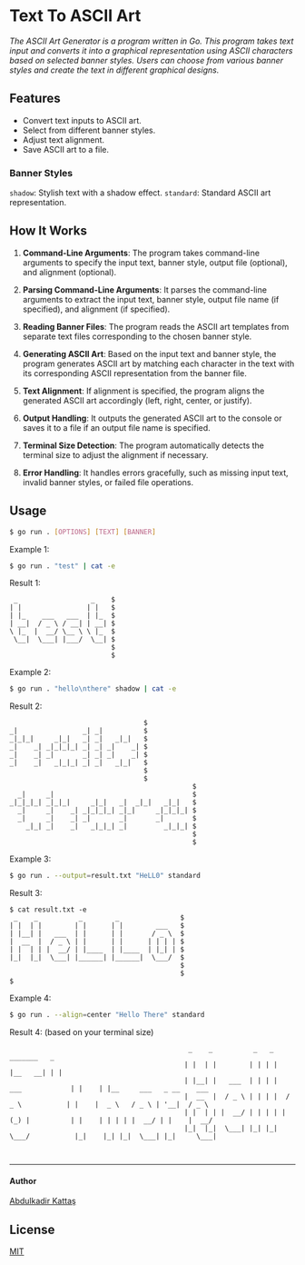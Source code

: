 # Text To ASCII Art

*The ASCII Art Generator is a program written in Go. This program takes text input and converts it into a graphical representation using ASCII characters based on selected banner styles. Users can choose from various banner styles and create the text in different graphical designs.*

## Features  
- Convert text inputs to ASCII art. 
-  Select from different banner styles. 
-  Adjust text alignment. 
-  Save ASCII art to a file.

### Banner Styles
`shadow`: Stylish text with a shadow effect. 
`standard`: Standard ASCII art representation.

## How It Works
1.  **Command-Line Arguments**: The program takes command-line arguments to specify the input text, banner style, output file (optional), and alignment (optional).
    
2.  **Parsing Command-Line Arguments**: It parses the command-line arguments to extract the input text, banner style, output file name (if specified), and alignment (if specified).
    
3.  **Reading Banner Files**: The program reads the ASCII art templates from separate text files corresponding to the chosen banner style.
    
4.  **Generating ASCII Art**: Based on the input text and banner style, the program generates ASCII art by matching each character in the text with its corresponding ASCII representation from the banner file.
    
5.  **Text Alignment**: If alignment is specified, the program aligns the generated ASCII art accordingly (left, right, center, or justify).
    
6.  **Output Handling**: It outputs the generated ASCII art to the console or saves it to a file if an output file name is specified.
    
7.  **Terminal Size Detection**: The program automatically detects the terminal size to adjust the alignment if necessary.
    
8.  **Error Handling**: It handles errors gracefully, such as missing input text, invalid banner styles, or failed file operations.

## Usage
```bash
$ go run . [OPTIONS] [TEXT] [BANNER]
```
Example 1:
```bash
$ go run . "test" | cat -e
```
Result 1:
```
 _                  _    $
| |                | |   $
| |_    ___   ___  | |_  $
| __|  / _ \ / __| | __| $
\ |_  |  __/ \__ \ \ |_  $
 \__|  \___| |___/  \__| $
                         $
                         $
```
Example 2:
```bash
$ go run . "hello\nthere" shadow | cat -e
```
Result 2:
```
                                 $
_|                _| _|          $
_|_|_|     _|_|   _| _|   _|_|   $
_|    _| _|_|_|_| _| _| _|    _| $
_|    _| _|       _| _| _|    _| $
_|    _|   _|_|_| _| _|   _|_|   $
                                 $
                                 $
                                             $
  _|     _|                                  $
_|_|_|_| _|_|_|     _|_|   _|  _|_|   _|_|   $
  _|     _|    _| _|_|_|_| _|_|     _|_|_|_| $
  _|     _|    _| _|       _|       _|       $
    _|_| _|    _|   _|_|_| _|         _|_|_| $
                                             $
                                             $
```
Example 3:
```bash
$ go run . --output=result.txt "HeLL0" standard
```
Result 3:
```
$ cat result.txt -e
 _    _          _        _               $
| |  | |        | |      | |        ___   $
| |__| |   ___  | |      | |       / _ \  $
|  __  |  / _ \ | |      | |      | | | | $
| |  | | |  __/ | |____  | |____  | |_| | $
|_|  |_|  \___| |______| |______|  \___/  $
                                          $
                                          $
$
```
Example 4:
```bash
$ go run . --align=center "Hello There" standard
```
Result 4:
(based on your terminal size)
```
                                            _    _          _   _                 _______   _                                                                      
                                           | |  | |        | | | |               |__   __| | |                                                                     
                                           | |__| |   ___  | | | |   ___            | |    | |__     ___   _ __    ___                                             
                                           |  __  |  / _ \ | | | |  / _ \           | |    |  _ \   / _ \ | '__|  / _ \                                            
                                           | |  | | |  __/ | | | | | (_) |          | |    | | | | |  __/ | |    |  __/                                            
                                           |_|  |_|  \___| |_| |_|  \___/           |_|    |_| |_|  \___| |_|     \___|                                            
                                                                                                                                                                   
                                                                                                                                                                   
```
---
#### Author
[Abdulkadir Kattaş](https://github.com/kadirkattas)
 ## License
 [MIT](https://choosealicense.com/licenses/mit/)
